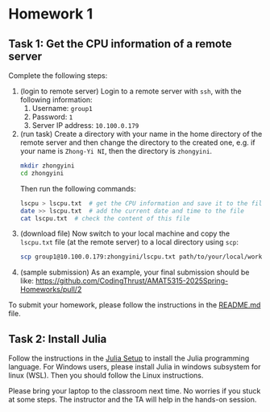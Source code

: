 # Homework 1

## Task 1: Get the CPU information of a remote server

Complete the following steps:

1. (login to remote server) Login to a remote server with `ssh`, with the following information:
   1. Username: `group1`
   2. Password: `1`
   3. Server IP address: `10.100.0.179`
2. (run task) Create a directory with your name in the home directory of the remote server and then change the directory to the created one, e.g. if your name is `Zhong-Yi NI`, then the directory is `zhongyini`.
    ```bash
    mkdir zhongyini
    cd zhongyini
    ```
    Then run the following commands:
    ```bash
    lscpu > lscpu.txt  # get the CPU information and save it to the file
    date >> lscpu.txt  # add the current date and time to the file
    cat lscpu.txt  # check the content of this file
    ```
3. (download file) Now switch to your local machine and copy the `lscpu.txt` file (at the remote server) to a local directory using `scp`:
    ```bash
    scp group1@10.100.0.179:zhongyini/lscpu.txt path/to/your/local/working/directory
    ```
4. (sample submission) As an example, your final submission should be like: https://github.com/CodingThrust/AMAT5315-2025Spring-Homeworks/pull/2

To submit your homework, please follow the instructions in the [README.md](../README.md) file.

## Task 2: Install Julia

Follow the instructions in the [Julia Setup](http://scfp.jinguo-group.science/chap1-julia/julia-setup.html) to install the Julia programming language.
For Windows users, please install Julia in windows subsystem for linux (WSL). Then you should follow the Linux instructions.

Please bring your laptop to the classroom next time.
No worries if you stuck at some steps. The instructor and the TA will help in the hands-on session.
